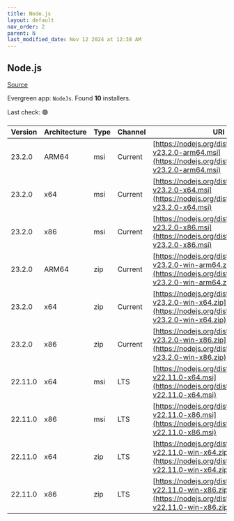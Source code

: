 ```yaml
---
title: Node.js
layout: default
nav_order: 2
parent: N
last_modified_date: Nov 12 2024 at 12:38 AM
---
```


## Node.js

[Source](https://nodejs.org/)

Evergreen app: `NodeJs`. Found **10** installers.

Last check: 🟢

| Version | Architecture | Type | Channel | URI                                                                                                                      |
| ------- | ------------ | ---- | ------- | ------------------------------------------------------------------------------------------------------------------------ |
| 23.2.0  | ARM64        | msi  | Current | [https://nodejs.org/dist/v23.2.0/node-v23.2.0-arm64.msi](https://nodejs.org/dist/v23.2.0/node-v23.2.0-arm64.msi)         |
| 23.2.0  | x64          | msi  | Current | [https://nodejs.org/dist/v23.2.0/node-v23.2.0-x64.msi](https://nodejs.org/dist/v23.2.0/node-v23.2.0-x64.msi)             |
| 23.2.0  | x86          | msi  | Current | [https://nodejs.org/dist/v23.2.0/node-v23.2.0-x86.msi](https://nodejs.org/dist/v23.2.0/node-v23.2.0-x86.msi)             |
| 23.2.0  | ARM64        | zip  | Current | [https://nodejs.org/dist/v23.2.0/node-v23.2.0-win-arm64.zip](https://nodejs.org/dist/v23.2.0/node-v23.2.0-win-arm64.zip) |
| 23.2.0  | x64          | zip  | Current | [https://nodejs.org/dist/v23.2.0/node-v23.2.0-win-x64.zip](https://nodejs.org/dist/v23.2.0/node-v23.2.0-win-x64.zip)     |
| 23.2.0  | x86          | zip  | Current | [https://nodejs.org/dist/v23.2.0/node-v23.2.0-win-x86.zip](https://nodejs.org/dist/v23.2.0/node-v23.2.0-win-x86.zip)     |
| 22.11.0 | x64          | msi  | LTS     | [https://nodejs.org/dist/v22.11.0/node-v22.11.0-x64.msi](https://nodejs.org/dist/v22.11.0/node-v22.11.0-x64.msi)         |
| 22.11.0 | x86          | msi  | LTS     | [https://nodejs.org/dist/v22.11.0/node-v22.11.0-x86.msi](https://nodejs.org/dist/v22.11.0/node-v22.11.0-x86.msi)         |
| 22.11.0 | x64          | zip  | LTS     | [https://nodejs.org/dist/v22.11.0/node-v22.11.0-win-x64.zip](https://nodejs.org/dist/v22.11.0/node-v22.11.0-win-x64.zip) |
| 22.11.0 | x86          | zip  | LTS     | [https://nodejs.org/dist/v22.11.0/node-v22.11.0-win-x86.zip](https://nodejs.org/dist/v22.11.0/node-v22.11.0-win-x86.zip) |
